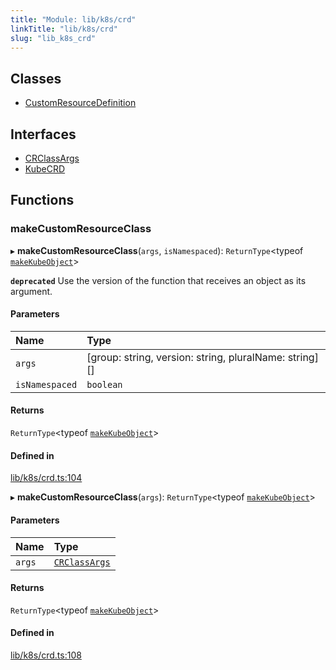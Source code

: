 ```yaml
---
title: "Module: lib/k8s/crd"
linkTitle: "lib/k8s/crd"
slug: "lib_k8s_crd"
---
```


## Classes

- [CustomResourceDefinition](../classes/lib_k8s_crd.CustomResourceDefinition.md)

## Interfaces

- [CRClassArgs](../interfaces/lib_k8s_crd.CRClassArgs.md)
- [KubeCRD](../interfaces/lib_k8s_crd.KubeCRD.md)

## Functions

### makeCustomResourceClass

▸ **makeCustomResourceClass**(`args`, `isNamespaced`): `ReturnType`<typeof [`makeKubeObject`](lib_k8s_cluster.md#makekubeobject)\>

**`deprecated`** Use the version of the function that receives an object as its argument.

#### Parameters

| Name | Type |
| :------ | :------ |
| `args` | [group: string, version: string, pluralName: string][] |
| `isNamespaced` | `boolean` |

#### Returns

`ReturnType`<typeof [`makeKubeObject`](lib_k8s_cluster.md#makekubeobject)\>

#### Defined in

[lib/k8s/crd.ts:104](https://github.com/headlamp-k8s/headlamp/blob/b0236780/frontend/src/lib/k8s/crd.ts#L104)

▸ **makeCustomResourceClass**(`args`): `ReturnType`<typeof [`makeKubeObject`](lib_k8s_cluster.md#makekubeobject)\>

#### Parameters

| Name | Type |
| :------ | :------ |
| `args` | [`CRClassArgs`](../interfaces/lib_k8s_crd.CRClassArgs.md) |

#### Returns

`ReturnType`<typeof [`makeKubeObject`](lib_k8s_cluster.md#makekubeobject)\>

#### Defined in

[lib/k8s/crd.ts:108](https://github.com/headlamp-k8s/headlamp/blob/b0236780/frontend/src/lib/k8s/crd.ts#L108)
